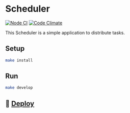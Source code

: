 # Scheduler

[![Node CI](https://github.com/Olga2703/scheduler/actions/workflows/nodejs.yml/badge.svg)](https://github.com/Olga2703/scheduler/actions/workflows/nodejs.yml)
[![Code Climate](https://codeclimate.com/github/hexlet-boilerplates/webpack-package/badges/gpa.svg)](https://codeclimate.com/github/hexlet-boilerplates/webpack-package)

This Scheduler is a simple application to distribute tasks.

## Setup

```sh
make install
```

## Run

```sh
make develop
```
## :rocket: [Deploy](https://scheduler-nu.vercel.app/)
